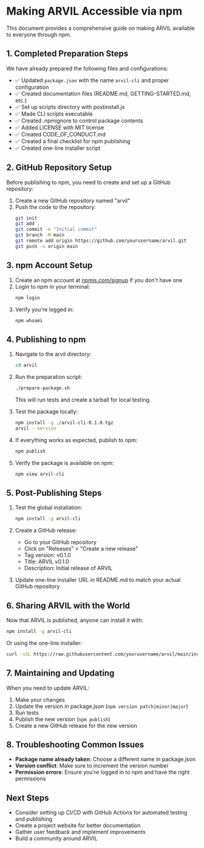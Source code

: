 # Making ARVIL Accessible via npm

This document provides a comprehensive guide on making ARVIL available to everyone through npm.

## 1. Completed Preparation Steps

We have already prepared the following files and configurations:

- ✅ Updated `package.json` with the name `arvil-cli` and proper configuration
- ✅ Created documentation files (README.md, GETTING-STARTED.md, etc.)
- ✅ Set up scripts directory with postinstall.js
- ✅ Made CLI scripts executable
- ✅ Created .npmignore to control package contents
- ✅ Added LICENSE with MIT license
- ✅ Created CODE_OF_CONDUCT.md
- ✅ Created a final checklist for npm publishing
- ✅ Created one-line installer script

## 2. GitHub Repository Setup

Before publishing to npm, you need to create and set up a GitHub repository:

1. Create a new GitHub repository named "arvil"
2. Push the code to the repository:
   ```bash
   git init
   git add .
   git commit -m "Initial commit"
   git branch -M main
   git remote add origin https://github.com/yourusername/arvil.git
   git push -u origin main
   ```

## 3. npm Account Setup

1. Create an npm account at [npmjs.com/signup](https://www.npmjs.com/signup) if you don't have one
2. Login to npm in your terminal:
   ```bash
   npm login
   ```
3. Verify you're logged in:
   ```bash
   npm whoami
   ```

## 4. Publishing to npm

1. Navigate to the arvil directory:
   ```bash
   cd arvil
   ```

2. Run the preparation script:
   ```bash
   ./prepare-package.sh
   ```
   This will run tests and create a tarball for local testing.

3. Test the package locally:
   ```bash
   npm install -g ./arvil-cli-0.1.0.tgz
   arvil --version
   ```

4. If everything works as expected, publish to npm:
   ```bash
   npm publish
   ```

5. Verify the package is available on npm:
   ```bash
   npm view arvil-cli
   ```

## 5. Post-Publishing Steps

1. Test the global installation:
   ```bash
   npm install -g arvil-cli
   ```

2. Create a GitHub release:
   - Go to your GitHub repository
   - Click on "Releases" > "Create a new release"
   - Tag version: v0.1.0
   - Title: ARVIL v0.1.0
   - Description: Initial release of ARVIL

3. Update one-line installer URL in README.md to match your actual GitHub repository

## 6. Sharing ARVIL with the World

Now that ARVIL is published, anyone can install it with:

```bash
npm install -g arvil-cli
```

Or using the one-line installer:

```bash
curl -sSL https://raw.githubusercontent.com/yourusername/arvil/main/install-arvil.sh | bash
```

## 7. Maintaining and Updating

When you need to update ARVIL:

1. Make your changes
2. Update the version in package.json (`npm version patch|minor|major`)
3. Run tests
4. Publish the new version (`npm publish`)
5. Create a new GitHub release for the new version

## 8. Troubleshooting Common Issues

- **Package name already taken**: Choose a different name in package.json
- **Version conflict**: Make sure to increment the version number
- **Permission errors**: Ensure you're logged in to npm and have the right permissions

## Next Steps

- Consider setting up CI/CD with GitHub Actions for automated testing and publishing
- Create a project website for better documentation
- Gather user feedback and implement improvements
- Build a community around ARVIL 